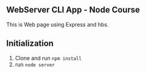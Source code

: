 ## WebServer CLI App - Node Course

This is Web page using Express and hbs.

## Initialization

1. Clone and run `npm install`
2. run `node server`
